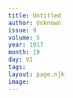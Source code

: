 ```yaml
---
title: Untitled
author: Unknown
issue: 9
volume: 5
year: 1917
month: 19
day: VI
tags:
layout: page.njk
image:
---
```


